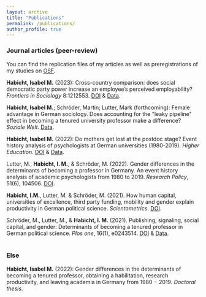 ```yaml
---
layout: archive
title: "Publications"
permalink: /publications/
author_profile: true
---
```

<h3>Journal articles (peer-review)</h3>

You can find the replication files of my articles as well as preregistrations of my studies on <a href="https://osf.io/b4mpr/">OSF</a>. 
<br>


<b>Habicht, Isabel M.</b> (2023): Cross-country comparison: does social democratic party power increase an employee’s perceived employability? <i>Frontiers in Sociology</i> 8:1212553. <a href="https://doi.org/10.3389/fsoc.2023.1212553">DOI</a> & <a href="https://osf.io/xfndq/">Data</a>.

<b>Habicht, Isabel M.</b>; Schröder, Martin; Lutter, Mark (forthcoming): Female advantage in German sociology. Does accounting for the "leaky pipeline" effect in becoming a tenured university professor make a difference? <i>Soziale Welt</i>. <a href="https://osf.io/ev8mx/">Data</a>. 

<b>Habicht, Isabel M.</b> (2022): Do mothers get lost at the postdoc stage? Event history analysis of psychologists at German universities (1980-2019). <i>Higher Education</i>. <a href="https://doi.org/10.1007/s10734-022-00949-y">DOI</a> & <a href="https://osf.io/ev8mx/">Data</a>.

Lutter, M., <b>Habicht, I. M.</b>, & Schröder, M. (2022). Gender differences in the determinants of becoming a professor in Germany. An event history analysis of academic psychologists from 1980 to 2019. <i>Research Policy</i>, 51(6), 104506. <a href="https://doi.org/10.1016/j.respol.2022.104506">DOI</a>. 

<b>Habicht, I.M.</b>, Lutter, M. & Schröder, M. (2021). How human capital, universities of excellence, third party funding, mobility and gender explain productivity in German political science. <i>Scientometrics</i>. <a href="https://doi.org/10.1007/s11192-021-04175-8">DOI</a>. 

Schröder, M., Lutter, M., & <b>Habicht, I. M.</b> (2021). Publishing, signaling, social capital, and gender: Determinants of becoming a tenured professor in German political science. <i>Plos one</i>, 16(1), e0243514. <a href="https://doi.org/10.1371/journal.pone.0243514">DOI</a> & <a href="https://osf.io/afrxk/">Data</a>.
<br>
<br>

<h3>Else</h3>
<b>Habicht, Isabel M.</b> (2022): Gender differences in the determinants of becoming a tenured professor, obtaining a habilitation, research productivity, and leaving academia in Germany from 1980 − 2019. <i>Doctoral thesis</i>.
